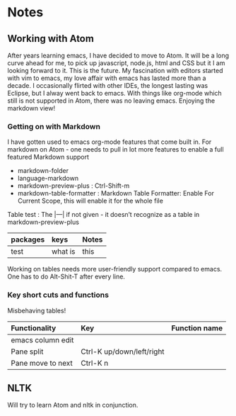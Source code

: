 # Notes

## Working with Atom
After years learning emacs, I have decided to move to Atom. It will be a long curve ahead for me, to pick up javascript, node.js, html and CSS but it I am looking forward to it. This is the future. My fascination with editors started with vim to emacs, my love affair with emacs has lasted more than a decade. I occasionally flirted with other IDEs, the longest lasting was Eclipse, but I alway went back to emacs. With things like org-mode which still is not supported in Atom, there was no leaving emacs.
Enjoying the markdown view!


### Getting on with Markdown
I have gotten used to emacs org-mode features that come built in. For markdown on Atom - one needs to pull in lot more features to enable a full featured Markdown support

- markdown-folder
- language-markdown
- markdown-preview-plus : Ctrl-Shift-m
- markdown-table-formatter : Markdown Table Formatter: Enable For Current Scope, this will enable it for the whole file

Table test : The |—| if not given - it doesn’t recognize as a table in markdown-preview-plus

| packages | keys    | Notes |
|:---------|:--------|:------|
| test     | what is | this  |

Working on tables needs more user-friendly support compared to emacs. One has to do Alt-Shit-T after every line.


### Key short cuts and functions
Misbehaving tables!

| Functionality     | Key                       | Function name |
|:------------------|:--------------------------|:--------------|
| emacs column edit |                           |               |
| Pane split        | Ctrl-K up/down/left/right |               |
| Pane move to next | Ctrl-K n                  |               |


## NLTK
Will try to learn Atom and nltk in conjunction.
